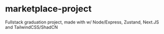 # marketplace-project
Fullstack graduation project, made with w/ Node/Express, Zustand, Next.JS and TailwindCSS/ShadCN